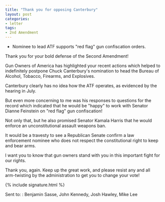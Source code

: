 ```yaml
---
title: "Thank you for opposing Canterbury"
layout: post
categories:
- letter
tags:
- 2nd Amendment
---
```


- Nominee to lead ATF supports "red flag" gun confiscation orders.

Thank you for your bold defense of the Second Amendment!

Gun Owners of America has highlighted your recent actions which helped to indefinitely postpone Chuck Canterbury's nomination to head the Bureau of Alcohol, Tobacco, Firearms, and Explosives.

Canterbury clearly has no idea how the ATF operates, as evidenced by the hearing in July.

But even more concerning to me was his responses to questions for the record which indicated that he would be "happy" to work with Senator Dianne Feinstein on "red flag" gun confiscation!

Not only that, but he also promised Senator Kamala Harris that he would enforce an unconstitutional assault weapons ban.

It would be a travesty to see a Republican Senate confirm a law enforcement nominee who does not respect the constitutional right to keep and bear arms.

I want you to know that gun owners stand with you in this important fight for our rights.

Thank you, again. Keep up the great work, and please resist any and all arm-twisting by the administration to get you to change your vote!

{% include signature.html %}

Sent to:
: Benjamin Sasse, John Kennedy, Josh Hawley, Mike Lee
